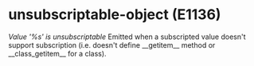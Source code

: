 # unsubscriptable-object (E1136)
*Value \'%s\' is unsubscriptable* Emitted when a subscripted value
doesn\'t support subscription (i.e. doesn\'t define \_\_getitem\_\_
method or \_\_class_getitem\_\_ for a class).
